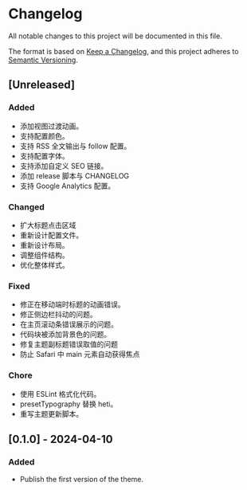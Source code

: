 # Changelog

All notable changes to this project will be documented in this file.

The format is based on [Keep a Changelog](https://keepachangelog.com/en/1.0.0/),
and this project adheres to [Semantic Versioning](https://semver.org/spec/v2.0.0.html).

## [Unreleased]
### Added
- 添加视图过渡动画。
- 支持配置颜色。
- 支持 RSS 全文输出与 follow 配置。
- 支持配置字体。
- 支持添加自定义 SEO 链接。
- 添加 release 脚本与 CHANGELOG
- 支持 Google Analytics 配置。

### Changed
- 扩大标题点击区域
- 重新设计配置文件。
- 重新设计布局。
- 调整组件结构。
- 优化整体样式。

### Fixed
- 修正在移动端时标题的动画错误。
- 修正侧边栏抖动的问题。
- 在主页滚动条错误展示的问题。
- 代码块被添加背景色的问题。
- 修复主题副标题错误取值的问题
- 防止 Safari 中 main 元素自动获得焦点

### Chore
- 使用 ESLint 格式化代码。
- presetTypography 替换 heti。
- 重写主题更新脚本。

## [0.1.0] - 2024-04-10
### Added
- Publish the first version of the theme.
